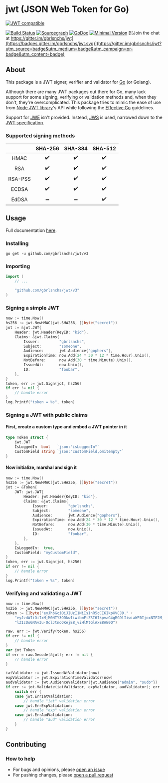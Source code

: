 # jwt (JSON Web Token for Go)
[![JWT compatible](https://jwt.io/img/badge.svg)](https://jwt.io)

[![Build Status](https://travis-ci.org/gbrlsnchs/jwt.svg?branch=master)](https://travis-ci.org/gbrlsnchs/jwt)
[![Sourcegraph](https://sourcegraph.com/github.com/gbrlsnchs/jwt/-/badge.svg)](https://sourcegraph.com/github.com/gbrlsnchs/jwt?badge)
[![GoDoc](https://godoc.org/github.com/gbrlsnchs/jwt?status.svg)](https://godoc.org/github.com/gbrlsnchs/jwt)
[![Minimal Version](https://img.shields.io/badge/compatible%20with-go1.11%2B-5272b4.svg)](https://golang.org/doc/go1.11)
[![Join the chat at https://gitter.im/gbrlsnchs/jwt](https://badges.gitter.im/gbrlsnchs/jwt.svg)](https://gitter.im/gbrlsnchs/jwt?utm_source=badge&utm_medium=badge&utm_campaign=pr-badge&utm_content=badge)

## About
This package is a JWT signer, verifier and validator for [Go](https://golang.org) (or Golang).

Although there are many JWT packages out there for Go, many lack support for some signing, verifying or validation methods and, when they don't, they're overcomplicated. This package tries to mimic the ease of use from [Node JWT library](https://github.com/auth0/node-jsonwebtoken)'s API while following the [Effective Go](https://golang.org/doc/effective_go.html) guidelines.

Support for [JWE](https://tools.ietf.org/html/rfc7516) isn't provided. Instead, [JWS](https://tools.ietf.org/html/rfc7515) is used, narrowed down to the [JWT specification](https://tools.ietf.org/html/rfc7519).

### Supported signing methods
|         | SHA-256            | SHA-384            | SHA-512            |
|:-------:|:------------------:|:------------------:|:------------------:|
| HMAC    | :heavy_check_mark: | :heavy_check_mark: | :heavy_check_mark: |
| RSA     | :heavy_check_mark: | :heavy_check_mark: | :heavy_check_mark: |
| RSA-PSS | :heavy_check_mark: | :heavy_check_mark: | :heavy_check_mark: |
| ECDSA   | :heavy_check_mark: | :heavy_check_mark: | :heavy_check_mark: |
| EdDSA   | :heavy_minus_sign: | :heavy_minus_sign: | :heavy_check_mark: |

## Usage
Full documentation [here](https://godoc.org/github.com/gbrlsnchs/jwt).

### Installing
`go get -u github.com/gbrlsnchs/jwt/v3`

### Importing
```go
import (
	// ...

	"github.com/gbrlsnchs/jwt/v3"
)
```

### Signing a simple JWT
```go
now := time.Now()
hs256 := jwt.NewHMAC(jwt.SHA256, []byte("secret"))
jot := &jwt.JWT{
	Header: jwt.Header{KeyID: "kid"},
	Claims: &jwt.Claims{
		Issuer:         "gbrlsnchs",
		Subject:        "someone",
		Audience:       jwt.Audience{"gophers"},
		ExpirationTime: now.Add(24 * 30 * 12 * time.Hour).Unix(),
		NotBefore:      now.Add(30 * time.Minute).Unix(),
		IssuedAt:       now.Unix(),
		ID:             "foobar",
	},
}
token, err := jwt.Sign(jot, hs256)
if err != nil {
	// handle error
}
log.Printf("token = %s", token)
```

### Signing a JWT with public claims
#### First, create a custom type and embed a JWT pointer in it
```go
type Token struct {
	jwt.JWT
	IsLoggedIn  bool   `json:"isLoggedIn"`
	CustomField string `json:"customField,omitempty"`
}
```

#### Now initialize, marshal and sign it
```go
now := time.Now()
hs256 := jwt.NewHMAC(jwt.SHA256, []byte("secret"))
jot := &Token{
	JWT: jwt.JWT{
		Header: jwt.Header{KeyID: "kid"},
		Claims: &jwt.Claims{
			Issuer:         "gbrlsnchs",
			Subject:        "someone",
			Audience:       jwt.Audience{"gophers"},
			ExpirationTime: now.Add(24 * 30 * 12 * time.Hour).Unix(),
			NotBefore:      now.Add(30 * time.Minute).Unix(),
			IssuedAt:       now.Unix(),
			ID:             "foobar",
		},
	},
	IsLoggedIn:  true,
	CustomField: "myCustomField",
}
token, err := jwt.Sign(jot, hs256)
if err != nil {
	// handle error
}
log.Printf("token = %s", token)
```

### Verifying and validating a JWT
```go
now := time.Now()
hs256 := jwt.NewHMAC(jwt.SHA256, []byte("secret"))
token := []byte("eyJhbGciOiJIUzI1NiIsInR5cCI6IkpXVCJ9." +
	"eyJzdWIiOiIxMjM0NTY3ODkwIiwibmFtZSI6IkpvaG4gRG9lIiwiaWF0IjoxNTE2MjM5MDIyfQ." +
	"lZ1zDoGNAv3u-OclJtnoQKejE8_viHlMtGlAxE8AE0Q")

raw, err := jwt.Verify(token, hs256) 
if err != nil {
	// handle error
}
var jot Token
if err = raw.Decode(&jot); err != nil {
	// handle error
}

iatValidator := jwt.IssuedAtValidator(now)
expValidator := jwt.ExpirationTimeValidator(now)
audValidator := jwt.AudienceValidator(jwt.Audience{"admin", "sudo"})
if err := jot.Validate(iatValidator, expValidator, audValidator); err != nil {
	switch err {
	case jwt.ErrIatValidation:
		// handle "iat" validation error
	case jwt.ErrExpValidation:
		// handle "exp" validation error
	case jwt.ErrAudValidation:
		// handle "aud" validation error
	}
}
```

## Contributing
### How to help
- For bugs and opinions, please [open an issue](https://github.com/gbrlsnchs/jwt/issues/new)
- For pushing changes, please [open a pull request](https://github.com/gbrlsnchs/jwt/compare)
